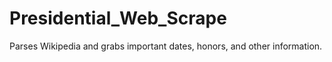 # Presidential_Web_Scrape
Parses Wikipedia and grabs important dates, honors, and other information. 
